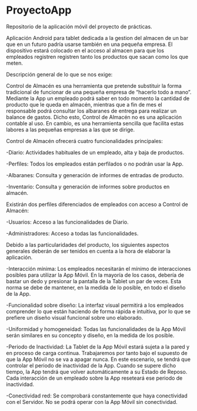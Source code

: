 # ProyectoApp
Repositorio de la aplicación móvil del proyecto de prácticas.

Aplicación Android para tablet dedicada a la gestion del almacen de un bar que en un futuro padría usarse también en una pequeña empresa.
El dispositivo estará colocado en el acceso al almacen para que los empleados registren registren tanto los productos que sacan como los que meten.

Descripción general de lo que se nos exige:

Control de Almacén es una herramienta que pretende substituir la forma tradicional de funcionar de una pequeña empresa de “hacerlo todo a mano”. Mediante la App un empleado podrá saber en todo momento la cantidad de producto que le queda en almacén, mientras que a fin de mes el responsable podrá consultar los albaranes de entrega para realizar un balance de gastos. 
Dicho esto, Control de Almacén no es una aplicación contable al uso. En cambio, es una herramienta sencilla que facilita estas labores a las pequeñas empresas a las que se dirige. 


Control de Almacén ofrecerá cuatro funcionalidades principales:

-Diario: Actividades habituales de un empleado, alta y baja de productos.

-Perfiles: Todos los empleados están perfilados o no podrán usar la App.

-Albaranes: Consulta y generación de informes de entradas de producto.

-Inventario: Consulta y generación de informes sobre productos en almacén.


Existirán dos perfiles diferenciados de empleados con acceso a Control de Almacén:

-Usuarios: Acceso a las funcionalidades de Diario.

-Administradores: Acceso a todas las funcionalidades.


Debido a las particularidades del producto, los siguientes aspectos generales deberán de ser tenidos en cuenta a la hora de elaborar la aplicación.

-Interacción mínima: Los empleados necesitarán el mínimo de interacciones posibles para utilizar la App Móvil. En la mayoría de los casos, debería de bastar un dedo y presionar la pantalla de la Tablet un par de veces. Esta norma se debe de mantener, en la medida de lo posible, en todo el diseño de la App.

-Funcionalidad sobre diseño: La interfaz visual permitirá a los empleados comprender lo que están haciendo de forma rápida e intuitiva, por lo que se prefiere un diseño visual funcional sobre uno elaborado. 

-Uniformidad y homogeneidad: Todas las funcionalidades de la App Móvil serán similares en su concepto y diseño, en la medida de los posible. 

-Periodo de Inactividad: La Tablet de la App Móvil estará sujeta a la pared y en proceso de carga continua. Trabajaremos por tanto bajo el supuesto de que la App Móvil no se va a apagar nunca. En este escenario, se tendrá que controlar el periodo de inactividad de la App. Cuando se supere dicho tiempo, la App tendrá que volver automáticamente a su Estado de Reposo. Cada interacción de un empleado sobre la App reseteará ese periodo de inactividad. 

-Conectividad red: Se comprobará constantemente que haya conectividad con el Servidor. No se podrá operar con la App Móvil sin conectividad. 
